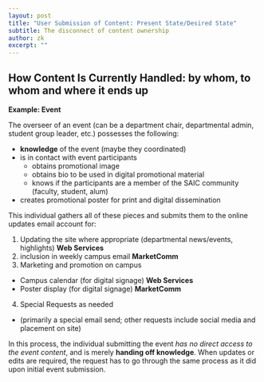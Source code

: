 ```yaml
---
layout: post
title: "User Submission of Content: Present State/Desired State"
subtitle: The disconnect of content ownership
author: zk
excerpt: ""
---
```



## How Content Is Currently Handled: by whom, to whom and where it ends up

**Example: Event**

The overseer of an event (can be a department chair, departmental admin, student group leader, etc.) possesses the following:

* **knowledge** of the event (maybe they coordinated)
* is in contact with event participants
  - obtains promotional image
  - obtains bio to be used in digital promotional material
  - knows if the participants are a member of the SAIC community (faculty, student, alum)
* creates promotional poster for print and digital dissemination

This individual gathers all of these pieces and submits them to the online updates email account for:

1. Updating the site where appropriate (departmental news/events, highlights) **Web Services**
2. inclusion in weekly campus email **MarketComm**
3. Marketing and promotion on campus
  - Campus calendar (for digital signage) **Web Services**
  - Poster display (for digital signage) **MarketComm**
4. Special Requests as needed
  - (primarily a special email send; other requests include social media and placement on site)

In this process, the individual submitting the event *has no direct access to the event content*, and is merely **handing off knowledge**. When updates or edits are required, the request has to go through the same process as it did upon initial event submission.
